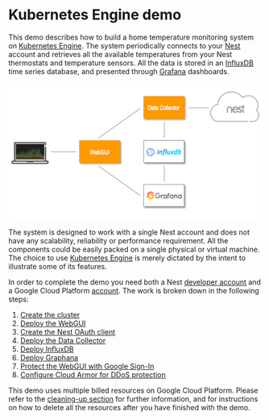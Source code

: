 # Kubernetes Engine demo

This demo describes how to build a home temperature monitoring system on [Kubernetes Engine](https://cloud.google.com/kubernetes-engine/). The system periodically connects to your [Nest](https://nest.com/) account and retrieves all the available temperatures from your Nest thermostats and temperature sensors. All the data is stored in an [InfluxDB](https://www.influxdata.com/time-series-platform/influxdb/) time series database, and presented through [Grafana](https://grafana.com/) dashboards.

![block diagram](./docs/images/diagram.png)

The system is designed to work with a single Nest account and does not have any scalability, reliability or performance requirement. All the components could be easily packed on a single physical or virtual machine. The choice to use [Kubernetes Engine](https://cloud.google.com/kubernetes-engine/) is merely dictated by the intent to illustrate some of its features.

In order to complete the demo you need both a Nest [developer account](https://developers.nest.com/) and a Google Cloud Platform [account](https://cloud.google.com/). The work is broken down in the following steps:
1. [Create the cluster](./docs/cluster.md)
2. [Deploy the WebGUI](./docs/webgui.md)
3. [Create the Nest OAuth client](./docs/oauth.md)
4. [Deploy the Data Collector](./docs/collector.md)
5. [Deploy InfluxDB](./docs/influxdb.md)
6. [Deploy Graphana](./docs/grafana.md)
7. [Protect the WebGUI with Google Sign-In](./docs/login.md)
8. [Configure Cloud Armor for DDoS protection](./docs/ddos.md)

This demo uses multiple billed resources on Google Cloud Platform. Please refer to the [cleaning-up section](./docs/cleaning.md) for further information, and for instructions on how to delete all the resources after you have finished with the demo.
